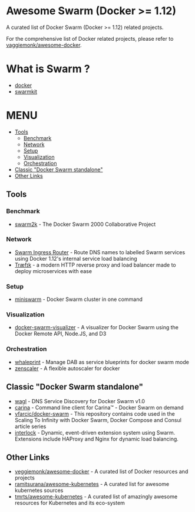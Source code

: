 # Awesome Swarm (Docker >= 1.12)

A curated list of Docker Swarm (Docker >= 1.12) related projects.

For the comprehensive list of Docker related projects, please refer to [vaggiemonk/awesome-docker](https://github.com/veggiemonk/awesome-docker).

# What is Swarm ?

 * [docker](https://github.com/docker/docker)
 * [swarmkit](https://github.com/docker/swarmkit)


# MENU

- [Tools](#tools)
  - [Benchmark](#benchmark)
  - [Network](#network)
  - [Setup](#setup)
  - [Visualization](#visualization)
  - [Orchestration](#orchestration)
- [Classic "Docker Swarm standalone"](#classic-docker-swarm-standalone)
- [Other Links](#other-links)

## Tools

### Benchmark

 * [swarm2k](https://github.com/swarm2k/swarm2k) - The Docker Swarm 2000 Collaborative Project

### Network

 * [Swarm Ingress Router](https://github.com/tpbowden/swarm-ingress-router) - Route DNS names to labelled Swarm services using Docker 1.12's internal service load balancing
 * [Træfɪk](https://github.com/containous/traefik) - a modern HTTP reverse proxy and load balancer made to deploy microservices with ease

### Setup

 * [miniswarm](https://github.com/aelsabbahy/miniswarm) - Docker Swarm cluster in one command

### Visualization

 * [docker-swarm-visualizer](https://github.com/ManoMarks/docker-swarm-visualizer) - A visualizer for Docker Swarm using the Docker Remote API, Node.JS, and D3

### Orchestration

 * [whaleprint](https://github.com/mantika/whaleprint) - Manage DAB as service blueprints for docker swarm mode
 * [zenscaler](https://github.com/Zenika/zenscaler) - A flexible autoscaler for docker

## Classic "Docker Swarm standalone"

 * [wagl](https://github.com/ahmetalpbalkan/wagl) - DNS Service Discovery for Docker Swarm v1.0
 * [carina](https://github.com/getcarina/carina) - Command line client for Carina™ - Docker Swarm on demand 
 * [vfarcic/docker-swarm](https://github.com/vfarcic/docker-swarm) - This repository contains code used in the Scaling To Infinity with Docker Swarm, Docker Compose and Consul article series
 * [interlock](https://github.com/ehazlett/interlock) - Dynamic, event-driven extension system using Swarm. Extensions include HAProxy and Nginx for dynamic load balancing.

## Other Links

 * [veggiemonk/awesome-docker](https://github.com/veggiemonk/awesome-docker) -  A curated list of Docker resources and projects
 * [ramitsurana/awesome-kubernetes](https://github.com/ramitsurana/awesome-kubernetes) - A curated list for awesome kubernetes sources
 * [tmrts/awesome-kubernetes](https://github.com/tmrts/awesome-kubernetes) - A curated list of amazingly awesome resources for Kubernetes and its eco-system
